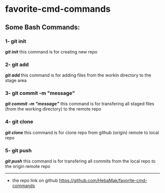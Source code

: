 # favorite-cmd-commands

## Some Bash Commands:

### 1- git init
  **_git init_** this command is for creating new repo

### 2- git add <file name>
  **_git add_** this command is for adding files from the workin directory to the stage area

### 3- git commit -m "message"
  **_git commit -m "message"_** this command is for transfering all staged files (from the working directory) to the remote repo 

### 4- git clone <link>
  **_git clone <link>_** this command is for clone repo from github (origin) remote to local repo

### 5- git push
  **_git push_** this command is for transfering all commits from the local repo to the origin remote repo



  ---------

  * the repo link on github
  https://github.com/HebaMak/favorite-cmd-commands